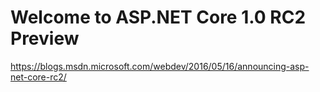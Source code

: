 # Welcome to ASP.NET Core 1.0 RC2 Preview

https://blogs.msdn.microsoft.com/webdev/2016/05/16/announcing-asp-net-core-rc2/

